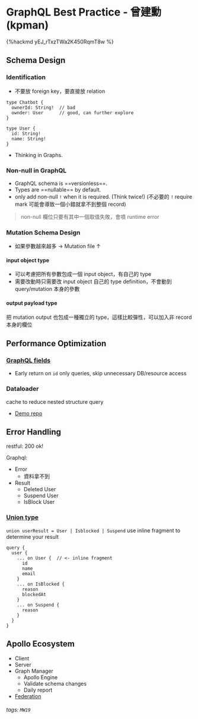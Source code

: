 # GraphQL Best Practice - 曾建勳 (kpman)

{%hackmd yEJ_rTxzTWa2K450RqmT8w %}

## Schema Design

### Identification

- 不要放 foreign key，要直接放 relation
```gql
type Chatbot {
  ownerId: String!  // bad
  ownder: User      // good, can further explore
}

type User {
  id: String!
  name: String!
}

```
- Thinking in Graphs.

### Non-null in GraphQL

- GraphQL schema is ==versionless==.
- Types are ==nullable== by default.
- only add non-null `!` when it is required. (Think twice!)
(不必要的 `!` require mark 可能會導致一個小錯就拿不到整個 record)
> non-null 欄位只要有其中一個取值失敗，會噴 runtime error

### Mutation Schema Design
- 如果參數越來越多 $\rightarrow$ Mutation file $\uparrow$

#### input object type
- 可以考慮把所有參數包成一個 input object，有自己的 type
- 需要改動時只需要改 input object 自己的 type definition，不會動到 query/mutation 本身的參數

#### output payload type
把 mutation output 也包成一種獨立的 type，這樣比較彈性，可以加入非 record 本身的欄位

## Performance Optimization

### [GraphQL fields](https://github.com/robrichard/graphql-fields)
- Early return on `id` only queries, skip unnecessary DB/resource access

### Dataloader
cache to reduce nested structure query
- [Demo repo](https://github.com/kpman/graphqltw-meetup01)

## Error Handling

restful:
200 ok!

Graphql:
- Error 
    - 資料拿不到
- Result
    - Deleted User
    - Suspend User
    - IsBlock User

### [Union type](https://graphql.org/learn/schema/#union-types)
`union userResult = User | Isblocked | Suspend`
use inline fragment to determine your result

```gql
query {
  user {
    ... on User {  // <- inline fragment
      id
      name
      email
    }
    ... on IsBlocked {
      reason
      blockedAt
    }
    ... on Suspend {
      reason
    }
  }
}
```

## Apollo Ecosystem

- Client
- Server
- Graph Manager
    - Apollo Engine
    - Validate schema changes
    - Daily report
- [Federation](https://www.apollographql.com/docs/apollo-server/federation/introduction/)

###### tags: `MW19`
